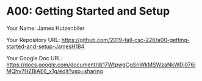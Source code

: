 # A00: Getting Started and Setup

Your Name: James Hutzenbiler

Your Repository URL: https://github.com/2019-fall-csc-226/a00-getting-started-and-setup-JamesH184

Your Google Doc URL: https://docs.google.com/document/d/17WtpwgCgSriWkMSWzaNkWDj076iMQhv7HZBiAE6_x1g/edit?usp=sharing
